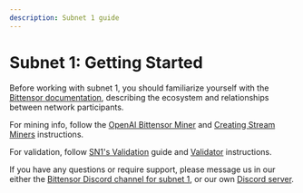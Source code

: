 ```yaml
---
description: Subnet 1 guide
---
```


# Subnet 1: Getting Started

Before working with subnet 1, you should familiarize yourself with the [Bittensor documentation](https://docs.bittensor.com/), describing the ecosystem and relationships between network participants.

For mining info, follow the [OpenAI Bittensor Miner](https://github.com/macrocosm-os/prompting/blob/main/docs/epistula_miner.md) and [Creating Stream Miners](https://github.com/macrocosm-os/prompting/blob/main/docs/stream_miner_template.md) instructions.

For validation, follow [SN1's Validation](https://github.com/macrocosm-os/prompting/blob/main/docs/SN1_validation.md) guide and [Validator](https://github.com/macrocosm-os/prompting/blob/main/docs/validator.md) instructions.

If you have any questions or require support, please message us in our either the [Bittensor Discord channel for subnet 1](https://discord.com/channels/799672011265015819/1161764867166961704), or our own [Discord server](https://discord.gg/amZUPmJjYg).



